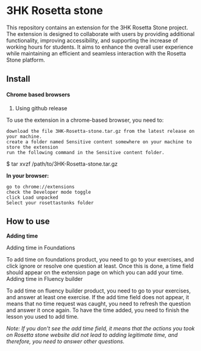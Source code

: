 # 3HK Rosetta stone
This repository contains an extension for the 3HK Rosetta Stone project. The extension is designed to collaborate with users by providing additional functionality, improving accessibility, and supporting the increase of working hours for students. It aims to enhance the overall user experience while maintaining an efficient and seamless interaction with the Rosetta Stone platform.

## Install
#### Chrome based browsers

1.    Using github release

To use the extension in a chrome-based browser, you need to:

    download the file 3HK-Rosetta-stone.tar.gz from the latest release on your machine.
    create a folder named Sensitive content somewhere on your machine to store the extension
    run the following command in the Sensitive content folder.

$ tar xvzf /path/to/3HK-Rosetta-stone.tar.gz


**In your browser:**

    go to chrome://extensions
    check the Developer mode toggle
    click Load unpacked
    Select your rosettastonks folder



## How to use

 **Adding time**
 
Adding time in Foundations

To add time on foundations product, you need to go to your exercises, and click ignore or resolve one question at least. Once this is done, a time field should appear on the extension page on which you can add your time.
Adding time in Fluency builder

To add time on fluency builder product, you need to go to your exercises, and answer at least one exercise. If the add time field does not appear, it means that no time request was caught, you need to refresh the question and answer it once again. To have the time added, you need to finish the lesson you used to add time.

*Note: If you don't see the add time field, it means that the actions you took on Rosetta stone website did not lead to adding legitimate time, and therefore, you need to answer other questions.*
